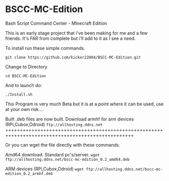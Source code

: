 # BSCC-MC-Edition
Bash Script Command Center - MInecraft Edition

This is an early stage project that i've been making for me and a few friends. It's FAR from complete but i'll add to it as I see a need.

To install run these simple commands.

`git clone https://github.com/kicker22004/BSCC-MC-Edition.git`

Change to Directory

`cd BSCC-MC-Edition`

And to launch do:

`./Install.sh`

This Program is very much Beta but it is at a point where it can be used, use at your own risk....

Built .deb files are now built. Download armhf for arm devices (RPi,Cubox,Odroid)
`ftp://allhosting.ddns.net`
++++++++++++++++++++++++++++++++++++++++++++++++++++++++++++++++++++++++++++++++++++++++++++++++++

Or you can wget the file directly with these commands.

Amd64 download. Standard pc's/server.
`wget ftp://allhosting.ddns.net/bscc-mc-edition_0.2_amd64.deb`

ARM devices (RPi,Cubox,Odroid)
`wget ftp://allhosting.ddns.net/bscc-mc-edition_0.2_armhf.deb`
